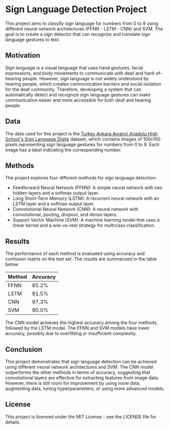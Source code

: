 # Sign Language Detection Project

This project aims to classify sign language for numbers from 0 to 9 using different neural network architectures (FFNN - LSTM - CNN) and SVM. The goal is to create a sign detector that can recognize and translate sign language gestures to text.

## Motivation

Sign language is a visual language that uses hand gestures, facial expressions, and body movements to communicate with deaf and hard-of-hearing people. However, sign language is not widely understood by hearing people, which creates communication barriers and social isolation for the deaf community. Therefore, developing a system that can automatically detect and recognize sign language gestures can make communication easier and more accessible for both deaf and hearing people.

## Data

The data used for this project is the [Turkey Ankara Ayranci Anadolu High School's Sign Language Digits](https://github.com/ardamavi/Sign-Language-Digits-Dataset) dataset, which contains images of 100x100 pixels representing sign language gestures for numbers from 0 to 9. Each image has a label indicating the corresponding number.

## Methods

The project explores four different methods for sign language detection:

- Feedforward Neural Network (FFNN): A simple neural network with two hidden layers and a softmax output layer.
- Long Short-Term Memory (LSTM): A recurrent neural network with an LSTM layer and a softmax output layer.
- Convolutional Neural Network (CNN): A neural network with convolutional, pooling, dropout, and dense layers.
- Support Vector Machine (SVM): A machine learning model that uses a linear kernel and a one-vs-rest strategy for multiclass classification.

## Results

The performance of each method is evaluated using accuracy and confusion matrix on the test set. The results are summarized in the table below:

| Method | Accuracy |
|--------|----------|
| FFNN   | 85.2%    |
| LSTM   | 91.5%    |
| CNN    | 97.3%    |
| SVM    | 90.0%    |

The CNN model achieves the highest accuracy among the four methods, followed by the LSTM model. The FFNN and SVM models have lower accuracy, possibly due to overfitting or insufficient complexity.

## Conclusion

This project demonstrates that sign language detection can be achieved using different neural network architectures and SVM. The CNN model outperforms the other methods in terms of accuracy, suggesting that convolutional layers are effective for extracting features from image data. However, there is still room for improvement by using more data, augmenting data, tuning hyperparameters, or using more advanced models.

## License

This project is licensed under the MIT License - see the LICENSE file for details.
